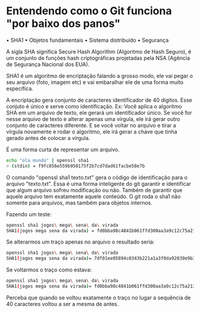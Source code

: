 # Entendendo como o Git funciona "por baixo dos panos"

• SHA1
• Objetos fundamentais
• Sistema distribuído
• Segurança

A sigla SHA significa Secure Hash Algorithm (Algoritmo de Hash Seguro), é um conjunto de funções hash criptográficas projetadas pela NSA (Agência de Segurança Nacional dos EUA).

SHA1 é um algoritmo de encriptação falando a grosso modo, ele vai pegar o seu arquivo (foto, imagem etc) e vai embaralhar ele de uma forma muito específica.

A encriptação gera conjunto de caracteres identificador de 40 dígitos. Esse conjuto é único e serve como identificação. Ex: Você aplica o algoritmo SHA em um arquivo de texto, ele gerará um identificador único. Se você for nesse arquivo de texto e alterar apenas uma vírgula, ele irá gerar outro conjunto de caracteres diferente. E se você voltar no arquivo e tirar a vírgula novamente e rodar o algoritmo, ele irá gerar a chave que tinha gerado antes de colocar a vírgula.

É uma forma curta de representar um arquivo.

```sh
echo "ola mundo" | openssl sha1
> (stdin) = f9fc856e559b950175f2b7cd7dad61facbe58e7b
```

O comando "openssl sha1 texto.txt" gera o código de identificação para o arquivo "texto.txt". Essa é uma forma inteligente do git garantir e identificar que algum arquivo sofreu modificação ou não. Também de garantir que aquele arquivo tem exatamente aquele conteúdo. O git roda o sha1 não somente para arquivos, mas também para objetos internos.

Fazendo um teste:

```sh
openssl sha1 jogos\ mega\ sena\ da\ virada 
SHA1(jogos mega sena da virada) = fd0bba98c4841b061ffd300aa3a9c12c75a213e6
```

Se alterarmos um traço apenas no arquivo o resultado seria:

```sh
openssl sha1 jogos\ mega\ sena\ da\ virada 
SHA1(jogos mega sena da virada)= 7df01ee05894c0343b221a1a3f0da92039e9b30e
```

Se voltarmos o traço como estava:

```sh
openssl sha1 jogos\ mega\ sena\ da\ virada 
SHA1(jogos mega sena da virada)= fd0bba98c4841b061ffd300aa3a9c12c75a213e6
```

Perceba que quando se voltou exatamente o traço no lugar a sequência de 40 caracteres voltou a ser a mesma de antes.